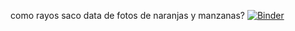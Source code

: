 como rayos saco data de fotos de naranjas y manzanas?
[![Binder](https://mybinder.org/badge_logo.svg)](https://mybinder.org/v2/gh/johiny/apple-orange-dataset/HEAD)
